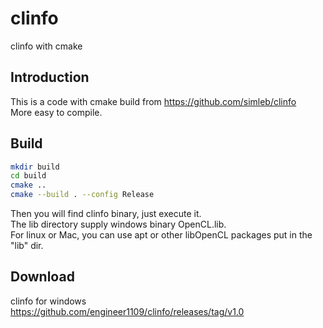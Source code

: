 # clinfo
clinfo with cmake

## Introduction  
This is a code with cmake build from https://github.com/simleb/clinfo  
More easy to compile.  

## Build  
```bash
mkdir build
cd build
cmake ..
cmake --build . --config Release
```

Then you will find clinfo binary, just execute it.  
The lib directory supply windows binary OpenCL.lib.  
For linux or Mac, you can use apt or other libOpenCL packages put in the "lib" dir.  

## Download  
clinfo for windows  
https://github.com/engineer1109/clinfo/releases/tag/v1.0  
